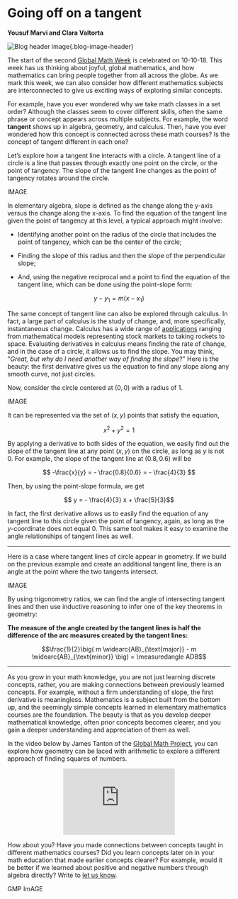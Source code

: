 # Going off on a tangent

**Yousuf Marvi and Clara Valtorta**

![Blog header image](https://es-app.com/assets/pl29pl.jpg){.blog-image-header}

The start of the second [Global Math Week](https://www.globalmathproject.org/) is celebrated on 10-10-18. This week has us thinking about joyful, global mathematics, and how mathematics can bring people together from all across the globe. As we mark this week, we can also consider how different mathematics subjects are interconnected to give us exciting ways of exploring similar concepts.

For example, have you ever wondered why we take math classes in a set order? Although the classes seem to cover different skills, often the same phrase or concept appears across multiple subjects. For example, the word **tangent** shows up in algebra, geometry, and calculus. Then, have you ever wondered how this concept is connected across these math courses? Is the concept of tangent different in each one?

Let’s explore how a tangent line interacts with a circle. A tangent line of a circle is a line that passes through exactly one point on the circle, or the point of tangency. The slope of the tangent line changes as the point of tangency rotates around the circle.

IMAGE

In elementary algebra, slope is defined as the change along the y-axis versus the change along the x-axis. To find the equation of the tangent line given the point of tangency at this level, a typical approach might involve:

* Identifying another point on the radius of the circle that includes the point of tangency, which can be the center of the circle;

* Finding the slope of this radius and then the slope of the perpendicular slope;

* And, using the negative reciprocal and a point to find the equation of the tangent line, which can be done using the point-slope form:

$$ y - y_1 = m(x - x_1)$$

The same concept of tangent line can also be explored through calculus. In fact, a large part of calculus is the study of change, and, more specifically, instantaneous change. Calculus has a wide range of [applications](https://www.youtube.com/watch?v=4fqVT-DfpGg) ranging from mathematical models representing stock markets to taking rockets to space. Evaluating derivatives in calculus means finding the rate of change, and in the case of a circle, it allows us to find the slope. You may think, "*Great, but why do I need another way of finding the slope*?" Here is the beauty: the first derivative gives us the equation to find any slope along any smooth curve, not just circles.

Now, consider the circle centered at $(0, 0)$ with a radius of $1$.

IMAGE

It can be represented via the set of $(x, y)$ points that satisfy the equation,

$$x^2 + y^2 =1 $$

By applying a derivative to both sides of the equation, we easily find out the slope of the tangent line at any point $(x, y)$ on the circle, as long as $y$ is not $0$. For example, the slope of the tangent line at $(0.8, 0.6)$ will be

$$ -\frac{x}{y} = - \frac{0.8}{0.6} = - \frac{4}{3} $$

Then, by using the point-slope formula, we get

$$ y = - \frac{4}{3} x + \frac{5}{3}$$

In fact, the first derivative allows us to easily find the equation of any tangent line to this circle given the point of tangency, again, as long as the $y$-coordinate does not equal $0$. This same tool makes it easy to examine the angle relationships of tangent lines as well.

---

Here is a case where tangent lines of circle appear in geometry. If we build on the previous example and create an additional tangent line, there is an angle at the point where the two tangents intersect. 

IMAGE

By using trigonometry ratios, we can find the angle of intersecting tangent lines and then use inductive reasoning to infer one of the key theorems in geometry:

**The measure of the angle created by the tangent lines is half the difference of the arc measures created by the tangent lines:**

$$\frac{1}{2}\big( m \widearc{AB}_{\text{major}} - m \widearc{AB}_{\text{minor}} \big) = \measuredangle ADB$$

---

As you grow in your math knowledge, you are not just learning discrete concepts, rather, you are making connections between previously learned concepts. For example, without a firm understanding of slope, the first derivative is meaningless. Mathematics is a subject built from the bottom up, and the seemingly simple concepts learned in elementary mathematics courses are the foundation. The beauty is that as you develop deeper mathematical knowledge, often prior concepts becomes clearer, and you gain a deeper understanding and appreciation of them as well. 

In the video below by James Tanton of the [Global Math Project](https://www.globalmathproject.org/), you can explore how geometry can be laced with arithmetic to explore a different approach of finding squares of numbers.

<center>
<iframe width="50%"  src="https://www.youtube.com/embed/80mINNY_zps" frameborder="0" allow="accelerometer; autoplay; encrypted-media; gyroscope; picture-in-picture" allowfullscreen></iframe>
</center>

How about you? Have you made connections between concepts taught in different mathematics courses? Did you learn concepts later on in your math education that made earlier concepts clearer? For example, would it be better if we learned about positive and negative numbers through algebra directly? Write to [let us know](https://oneonepsilon.com/contact/).
 
GMP ImAGE
